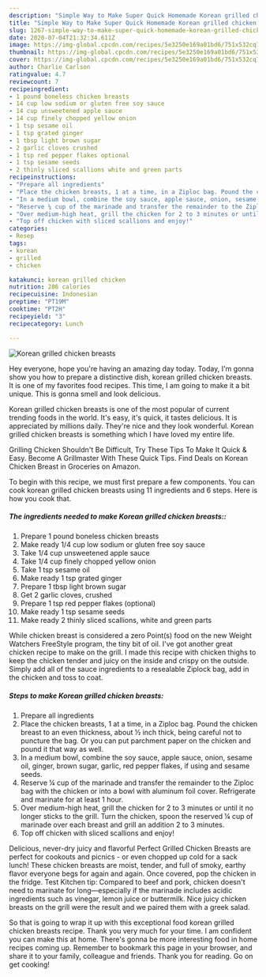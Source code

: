 ```yaml
---
description: "Simple Way to Make Super Quick Homemade Korean grilled chicken breasts"
title: "Simple Way to Make Super Quick Homemade Korean grilled chicken breasts"
slug: 1267-simple-way-to-make-super-quick-homemade-korean-grilled-chicken-breasts
date: 2020-07-04T21:32:34.611Z
image: https://img-global.cpcdn.com/recipes/5e3250e169a01bd6/751x532cq70/korean-grilled-chicken-breasts-recipe-main-photo.jpg
thumbnail: https://img-global.cpcdn.com/recipes/5e3250e169a01bd6/751x532cq70/korean-grilled-chicken-breasts-recipe-main-photo.jpg
cover: https://img-global.cpcdn.com/recipes/5e3250e169a01bd6/751x532cq70/korean-grilled-chicken-breasts-recipe-main-photo.jpg
author: Charlie Carlson
ratingvalue: 4.7
reviewcount: 7
recipeingredient:
- 1 pound boneless chicken breasts
- 14 cup low sodium or gluten free soy sauce
- 14 cup unsweetened apple sauce
- 14 cup finely chopped yellow onion
- 1 tsp sesame oil
- 1 tsp grated ginger
- 1 tbsp light brown sugar
- 2 garlic cloves crushed
- 1 tsp red pepper flakes optional
- 1 tsp sesame seeds
- 2 thinly sliced scallions white and green parts
recipeinstructions:
- "Prepare all ingredients"
- "Place the chicken breasts, 1 at a time, in a Ziploc bag. Pound the chicken breast to an even thickness, about ½ inch thick, being careful not to puncture the bag. Or you can put parchment paper on the chicken and pound it that way as well."
- "In a medium bowl, combine the soy sauce, apple sauce, onion, sesame oil, ginger, brown sugar, garlic, red pepper flakes, if using and sesame seeds."
- "Reserve ¼ cup of the marinade and transfer the remainder to the Ziploc bag with the chicken or into a bowl with aluminum foil cover. Refrigerate and marinate for at least 1 hour."
- "Over medium-high heat, grill the chicken for 2 to 3 minutes or until it no longer sticks to the grill. Turn the chicken, spoon the reserved ¼ cup of marinade over each breast and grill an addition 2 to 3 minutes."
- "Top off chicken with sliced scallions and enjoy!"
categories:
- Resep
tags:
- korean
- grilled
- chicken

katakunci: korean grilled chicken
nutrition: 286 calories
recipecuisine: Indonesian
preptime: "PT19M"
cooktime: "PT2H"
recipeyield: "3"
recipecategory: Lunch

---
```



![Korean grilled chicken breasts](https://img-global.cpcdn.com/recipes/5e3250e169a01bd6/751x532cq70/korean-grilled-chicken-breasts-recipe-main-photo.jpg)

Hey everyone, hope you're having an amazing day today. Today, I'm gonna show you how to prepare a distinctive dish, korean grilled chicken breasts. It is one of my favorites food recipes. This time, I am going to make it a bit unique. This is gonna smell and look delicious.

Korean grilled chicken breasts is one of the most popular of current trending foods in the world. It's easy, it's quick, it tastes delicious. It is appreciated by millions daily. They're nice and they look wonderful. Korean grilled chicken breasts is something which I have loved my entire life.

Grilling Chicken Shouldn&#39;t Be Difficult, Try These Tips To Make It Quick &amp; Easy. Become A Grillmaster With These Quick Tips. Find Deals on Korean Chicken Breast in Groceries on Amazon.


To begin with this recipe, we must first prepare a few components. You can cook korean grilled chicken breasts using 11 ingredients and 6 steps. Here is how you cook that.

##### The ingredients needed to make Korean grilled chicken breasts::

1. Prepare 1 pound boneless chicken breasts
1. Make ready 1/4 cup low sodium or gluten free soy sauce
1. Take 1/4 cup unsweetened apple sauce
1. Take 1/4 cup finely chopped yellow onion
1. Take 1 tsp sesame oil
1. Make ready 1 tsp grated ginger
1. Prepare 1 tbsp light brown sugar
1. Get 2 garlic cloves, crushed
1. Prepare 1 tsp red pepper flakes (optional)
1. Make ready 1 tsp sesame seeds
1. Make ready 2 thinly sliced scallions, white and green parts


While chicken breast is considered a zero Point(s) food on the new Weight Watchers FreeStyle program, the tiny bit of oil. I&#39;ve got another great chicken recipe to make on the grill. I made this recipe with chicken thighs to keep the chicken tender and juicy on the inside and crispy on the outside. Simply add all of the sauce ingredients to a resealable Ziplock bag, add in the chicken and toss to coat. 

##### Steps to make Korean grilled chicken breasts:

1. Prepare all ingredients
1. Place the chicken breasts, 1 at a time, in a Ziploc bag. Pound the chicken breast to an even thickness, about ½ inch thick, being careful not to puncture the bag. Or you can put parchment paper on the chicken and pound it that way as well.
1. In a medium bowl, combine the soy sauce, apple sauce, onion, sesame oil, ginger, brown sugar, garlic, red pepper flakes, if using and sesame seeds.
1. Reserve ¼ cup of the marinade and transfer the remainder to the Ziploc bag with the chicken or into a bowl with aluminum foil cover. Refrigerate and marinate for at least 1 hour.
1. Over medium-high heat, grill the chicken for 2 to 3 minutes or until it no longer sticks to the grill. Turn the chicken, spoon the reserved ¼ cup of marinade over each breast and grill an addition 2 to 3 minutes.
1. Top off chicken with sliced scallions and enjoy!


Delicious, never-dry juicy and flavorful Perfect Grilled Chicken Breasts are perfect for cookouts and picnics - or even chopped up cold for a sack lunch! These chicken breasts are moist, tender, and full of smoky, earthy flavor everyone begs for again and again. Once covered, pop the chicken in the fridge. Test Kitchen tip: Compared to beef and pork, chicken doesn&#39;t need to marinate for long—especially if the marinade includes acidic ingredients such as vinegar, lemon juice or buttermilk. Nice juicy chicken breasts on the grill were the result and we paired them with a greek salad. 

So that is going to wrap it up with this exceptional food korean grilled chicken breasts recipe. Thank you very much for your time. I am confident you can make this at home. There's gonna be more interesting food in home recipes coming up. Remember to bookmark this page in your browser, and share it to your family, colleague and friends. Thank you for reading. Go on get cooking!
